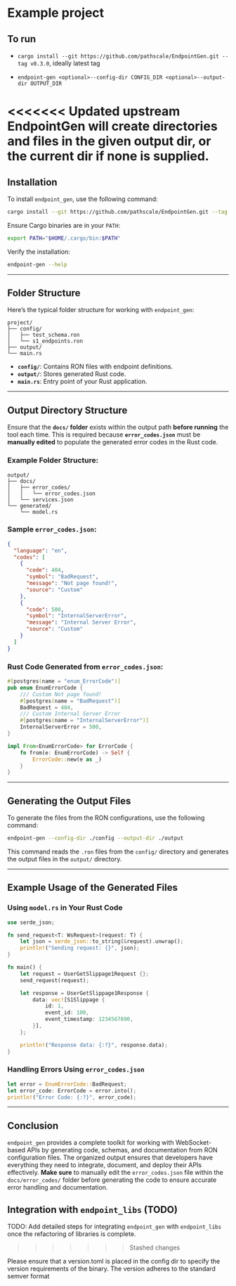 # Example project

## To run

- `cargo install --git https://github.com/pathscale/EndpointGen.git --tag v0.3.0`, ideally latest tag

- `endpoint-gen <optional>--config-dir CONFIG_DIR <optional>--output-dir OUTPUT_DIR`

<<<<<<< Updated upstream
EndpointGen will create directories and files in the given output dir, or the current dir if none is supplied.
=======
## Installation

To install `endpoint_gen`, use the following command:

```bash
cargo install --git https://github.com/pathscale/EndpointGen.git --tag v0.4.0
```

Ensure Cargo binaries are in your `PATH`:

```bash
export PATH="$HOME/.cargo/bin:$PATH"
```

Verify the installation:

```bash
endpoint-gen --help
```

---

## Folder Structure

Here’s the typical folder structure for working with `endpoint_gen`:

```
project/
├── config/
│   ├── test_schema.ron
│   └── s1_endpoints.ron
├── output/
└── main.rs
```

- **`config/`**: Contains RON files with endpoint definitions.
- **`output/`**: Stores generated Rust code.
- **`main.rs`**: Entry point of your Rust application.

---

## Output Directory Structure

Ensure that the **`docs/` folder** exists within the output path **before running** the tool each time. This is required because **`error_codes.json`** must be **manually edited** to populate the generated error codes in the Rust code.

### Example Folder Structure:

```
output/
├── docs/
│   ├── error_codes/
│   │   └── error_codes.json
│   └── services.json
└── generated/
    └── model.rs
```

### Sample `error_codes.json`:

```json
{
  "language": "en",
  "codes": [
    {
      "code": 404,
      "symbol": "BadRequest",
      "message": "Not page found!",
      "source": "Custom"
    },
    {
      "code": 500,
      "symbol": "InternalServerError",
      "message": "Internal Server Error",
      "source": "Custom"
    }
  ]
}
```

### Rust Code Generated from `error_codes.json`:

```rust
#[postgres(name = "enum_ErrorCode")]
pub enum EnumErrorCode {
    /// Custom Not page found!
    #[postgres(name = "BadRequest")]
    BadRequest = 404,
    /// Custom Internal Server Error
    #[postgres(name = "InternalServerError")]
    InternalServerError = 500,
}

impl From<EnumErrorCode> for ErrorCode {
    fn from(e: EnumErrorCode) -> Self {
        ErrorCode::new(e as _)
    }
}
```

---

## Generating the Output Files

To generate the files from the RON configurations, use the following command:

```bash
endpoint-gen --config-dir ./config --output-dir ./output
```

This command reads the `.ron` files from the `config/` directory and generates the output files in the `output/` directory.

---

## Example Usage of the Generated Files

### **Using `model.rs` in Your Rust Code**

```rust
use serde_json;

fn send_request<T: WsRequest>(request: T) {
    let json = serde_json::to_string(&request).unwrap();
    println!("Sending request: {}", json);
}

fn main() {
    let request = UserGetSlippage1Request {};
    send_request(request);

    let response = UserGetSlippage1Response {
        data: vec![S1Slippage {
            id: 1,
            event_id: 100,
            event_timestamp: 1234567890,
        }],
    };

    println!("Response data: {:?}", response.data);
}
```

### **Handling Errors Using `error_codes.json`**

```rust
let error = EnumErrorCode::BadRequest;
let error_code: ErrorCode = error.into();
println!("Error Code: {:?}", error_code);
```

---

## Conclusion

`endpoint_gen` provides a complete toolkit for working with WebSocket-based APIs by generating code, schemas, and documentation from RON configuration files. The organized output ensures that developers have everything they need to integrate, document, and deploy their APIs effectively. **Make sure** to manually edit the `error_codes.json` file within the `docs/error_codes/` folder before generating the code to ensure accurate error handling and documentation.

## Integration with `endpoint_libs` (TODO)
TODO: Add detailed steps for integrating `endpoint_gen` with `endpoint_libs` once the refactoring of libraries is complete.
>>>>>>> Stashed changes

Please ensure that a version.toml is placed in the config dir to specify the version requirements of the binary.
The version adheres to the standard semver format